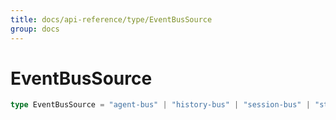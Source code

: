 ```yaml
---
title: docs/api-reference/type/EventBusSource
group: docs
---
```


# EventBusSource

```ts
type EventBusSource = "agent-bus" | "history-bus" | "session-bus" | "state-bus" | "storage-bus" | "swarm-bus" | "execution-bus" | "policy-bus";
```


